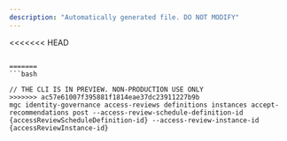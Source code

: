 ```yaml
---
description: "Automatically generated file. DO NOT MODIFY"
---
```


<<<<<<< HEAD
```cli

=======
```bash

// THE CLI IS IN PREVIEW. NON-PRODUCTION USE ONLY
>>>>>>> ac57e61007f395881f1814eae37dc23911227b9b
mgc identity-governance access-reviews definitions instances accept-recommendations post --access-review-schedule-definition-id {accessReviewScheduleDefinition-id} --access-review-instance-id {accessReviewInstance-id}

```